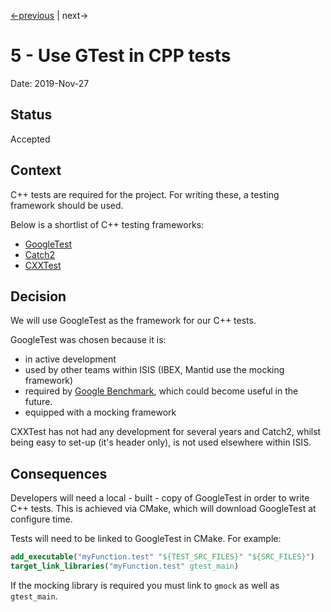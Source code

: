 [<-previous](0004-cpp-tests-in-separate-projects.md) | next->

# 5 - Use GTest in CPP tests

Date: 2019-Nov-27

## Status

Accepted

## Context

C++ tests are required for the project. For writing these, a testing framework
should be used.

Below is a shortlist of C++ testing frameworks:

* [GoogleTest](https://github.com/google/googletest)
* [Catch2](https://github.com/catchorg/Catch2)
* [CXXTest](https://cxxtest.com/)

## Decision

We will use GoogleTest as the framework for our C++ tests.

GoogleTest was chosen because it is:

* in active development
* used by other teams within ISIS (IBEX, Mantid use the mocking framework)
* required by [Google Benchmark](https://github.com/google/benchmark), which
could become useful in the future.
* equipped with a mocking framework

CXXTest has not had any development for several years and Catch2, whilst being
easy to set-up (it's header only), is not used elsewhere within ISIS.

## Consequences

Developers will need a local - built - copy of GoogleTest in order to write
C++ tests. This is achieved via CMake, which will download GoogleTest at
configure time.

Tests will need to be linked to GoogleTest in CMake. For example:

```cmake
add_executable("myFunction.test" "${TEST_SRC_FILES}" "${SRC_FILES}")
target_link_libraries("myFunction.test" gtest_main)
```

If the mocking library is required you must link to `gmock` as well as
`gtest_main`.
